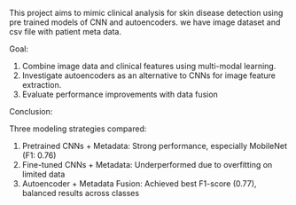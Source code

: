 This project aims to mimic clinical analysis for skin disease detection using pre trained models of CNN and autoencoders. 
we have image dataset and csv file with patient meta data. 

Goal:
1. Combine image data and clinical features using multi-modal learning.
2. Investigate autoencoders as an alternative to CNNs for image feature extraction.
3. Evaluate performance improvements with data fusion

Conclusion:

Three modeling strategies compared:
1. Pretrained CNNs + Metadata: Strong performance, especially MobileNet (F1: 0.76)
2. Fine-tuned CNNs + Metadata: Underperformed due to overfitting on limited data
3. Autoencoder + Metadata Fusion: Achieved best F1-score (0.77), balanced results across classes
